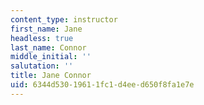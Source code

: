 ```yaml
---
content_type: instructor
first_name: Jane
headless: true
last_name: Connor
middle_initial: ''
salutation: ''
title: Jane Connor
uid: 6344d530-1961-1fc1-d4ee-d650f8fa1e7e
---
```

